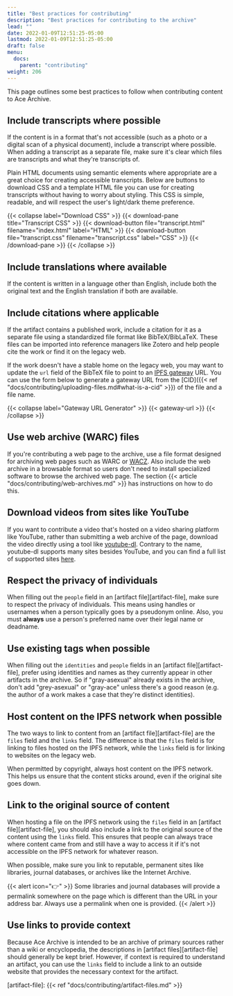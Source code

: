 ```yaml
---
title: "Best practices for contributing"
description: "Best practices for contributing to the archive"
lead: ""
date: 2022-01-09T12:51:25-05:00
lastmod: 2022-01-09T12:51:25-05:00
draft: false
menu:
  docs:
    parent: "contributing"
weight: 206
---
```


This page outlines some best practices to follow when contributing content to
Ace Archive.

## Include transcripts where possible

If the content is in a format that's not accessible (such as a photo or a
digital scan of a physical document), include a transcript where possible. When
adding a transcript as a separate file, make sure it's clear which files are
transcripts and what they're transcripts of.

Plain HTML documents using semantic elements where appropriate are a great
choice for creating accessible transcripts. Below are buttons to download CSS
and a template HTML file you can use for creating transcripts without having to
worry about styling. This CSS is simple, readable, and will respect the user's
light/dark theme preference.

{{< collapse label="Download CSS" >}}
{{< download-pane title="Transcript CSS" >}}
{{< download-button file="transcript.html" filename="index.html" label="HTML" >}}
{{< download-button file="transcript.css" filename="transcript.css" label="CSS" >}}
{{< /download-pane >}}
{{< /collapse >}}

## Include translations where available

If the content is written in a language other than English, include both the
original text and the English translation if both are available.

## Include citations where applicable

If the artifact contains a published work, include a citation for it as a
separate file using a standardized file format like BibTeX/BibLaTeX. These
files can be imported into reference managers like Zotero and help people cite
the work or find it on the legacy web.

If the work doesn't have a stable home on the legacy web, you may want to
update the `url` field of the BibTeX file to point to an [IPFS
gateway](https://docs.ipfs.io/concepts/ipfs-gateway/) URL. You can use the form
below to generate a gateway URL from the [CID]({{< ref
"docs/contributing/uploading-files.md#what-is-a-cid" >}}) of the file and a
file name.

{{< collapse label="Gateway URL Generator" >}}
{{< gateway-url >}}
{{< /collapse >}}

## Use web archive (WARC) files

If you're contributing a web page to the archive, use a file format designed
for archiving web pages such as WARC or
[WACZ](https://github.com/webrecorder/wacz-spec). Also include the web archive
in a browsable format so users don't need to install specialized software to
browse the archived web page. The section {{< article
"docs/contributing/web-archives.md" >}} has instructions on how to do this.

## Download videos from sites like YouTube

If you want to contribute a video that's hosted on a video sharing platform
like YouTube, rather than submitting a web archive of the page, download the
video directly using a tool like
[youtube-dl](https://ytdl-org.github.io/youtube-dl/). Contrary to the name,
youtube-dl supports many sites besides YouTube, and you can find a full list of
supported sites
[here](https://github.com/ytdl-org/youtube-dl/blob/master/docs/supportedsites.md).

## Respect the privacy of individuals

When filling out the `people` field in an [artifact file][artifact-file], make
sure to respect the privacy of individuals. This means using handles or
usernames when a person typically goes by a pseudonym online. Also, you must
**always** use a person's preferred name over their legal name or deadname.

## Use existing tags when possible

When filling out the `identities` and `people` fields in an [artifact
file][artifact-file], prefer using identities and names as they currently
appear in other artifacts in the archive. So if "gray-asexual" already exists
in the archive, don't add "grey-asexual" or "gray-ace" unless there's a good
reason (e.g. the author of a work makes a case that they're distinct
identities).

## Host content on the IPFS network when possible

The two ways to link to content from an [artifact file][artifact-file] are the
`files` field and the `links` field. The difference is that the `files` field
is for linking to files hosted on the IPFS network, while the `links` field is
for linking to websites on the legacy web.

When permitted by copyright, always host content on the IPFS network. This
helps us ensure that the content sticks around, even if the original site goes
down.

## Link to the original source of content

When hosting a file on the IPFS network using the `files` field in an [artifact
file][artifact-file], you should also include a link to the original source of
the content using the `links` field.  This ensures that people can always trace
where content came from and still have a way to access it if it's not
accessible on the IPFS network for whatever reason.

When possible, make sure you link to reputable, permanent sites like libraries,
journal databases, or archives like the Internet Archive.

{{< alert icon="👉" >}}
Some libraries and journal databases will provide a permalink somewhere on the
page which is different than the URL in your address bar. Always use a
permalink when one is provided.
{{< /alert >}}

## Use links to provide context

Because Ace Archive is intended to be an archive of primary sources rather than
a wiki or encyclopedia, the descriptions in [artifact files][artifact-file]
should generally be kept brief.  However, if context is required to understand
an artifact, you can use the `links` field to include a link to an outside
website that provides the necessary context for the artifact.

[artifact-file]: {{< ref "docs/contributing/artifact-files.md" >}}
